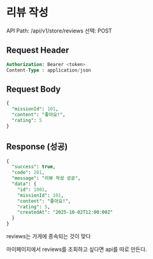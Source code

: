 # 리뷰 작성

API Path: /api/v1/store/reviews
선택: POST

## **Request Header**

```sql
Authorization: Bearer <token>
Content-Type : application/json
```

## Request Body

```sql
{
  "missionId": 101,
  "content": "좋아요!",
  "rating": 5
}
```

## Response (성공)

```sql
{
  "success": true,
  "code": 201,
  "message": "리뷰 작성 성공",
  "data": {
    "id": 1001,
    "missionId": 101,
    "content": "좋아요!",
    "rating": 5,
    "createdAt": "2025-10-02T12:00:00Z"
  }
}
```

reviews는 가게에 종속되는 것이 맞다

마이페이지에서 reviews를 조회하고 싶다면 api를 따로 만든다.
